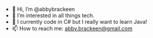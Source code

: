 - 👋 Hi, I’m @abbybrackeen
- 👀 I’m interested in all things tech.
- 🌱 I currently code in C# but I really want to learn Java!
- 📫 How to reach me: abby.brackeen@gmail.com

<!---
abbybrackeen/abbybrackeen is a ✨ special ✨ repository because its `README.md` (this file) appears on your GitHub profile.
You can click the Preview link to take a look at your changes.
--->
